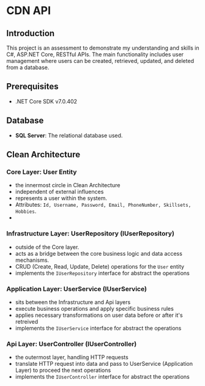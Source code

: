 # CDN API

## Introduction
This project is an assessment to demonstrate my understanding and skills in C#, ASP.NET Core, RESTful APIs. The main functionality includes user management where users can be created, retrieved, updated, and deleted from a database.

## Prerequisites
- .NET Core SDK v7.0.402

## Database
- **SQL Server**: The relational database used.

## Clean Architecture
### Core Layer: User Entity
- the innermost circle in Clean Architecture
- independent of external influences
- represents a user within the system.
- Attributes: `Id, Username, Password, Email, PhoneNumber, Skillsets, Hobbies`.
-

### Infrastructure Layer: UserRepository (IUserRepository)
- outside of the Core layer.
- acts as a bridge between the core business logic and data access mechanisms.
- CRUD (Create, Read, Update, Delete) operations for the `User` entity
- implements the `IUserRepository` interface for abstract the operations

### Application Layer: UserService (IUserService)
- sits between the Infrastructure and Api layers
- execute business operations and apply specific business rules
- applies necessary transformations on user data before or after it's retreived
- implements the `IUserService` interface for abstract the operations
    
### Api Layer: UserController (IUserController)
- the outermost layer, handling HTTP requests
- translate HTTP request into data and pass to UserService (Application Layer) to proceed the next operations
- implements the `IUserController` interface for abstract the operations
